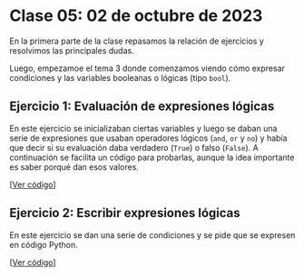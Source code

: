 # Clase 05: 02 de octubre de 2023

En la primera parte de la clase repasamos la relación de ejercicios y resolvimos las principales dudas.

Luego, empezamoe el tema 3 donde comenzamos viendo cómo expresar condiciones y las variables booleanas o lógicas (tipo `bool`).


## Ejercicio 1: Evaluación de expresiones lógicas

En este ejercicio se inicializaban ciertas variables y luego se daban una serie de expresiones que usaban operadores lógicos (`and`, `or` y `no`) y había que decir si su evaluación daba verdadero (`True`) o falso (`False`). A continuación se facilita un código para probarlas, aunque la idea importante es saber porqué dan esos valores.

[[Ver código](t3e01.eval_exp_lógicas.py)]

## Ejercicio 2: Escribir expresiones lógicas

En este ejercicio se dan una serie de condiciones y se pide que se expresen en código Python.

[[Ver código](t3e02.escribir_exp_log.py)]